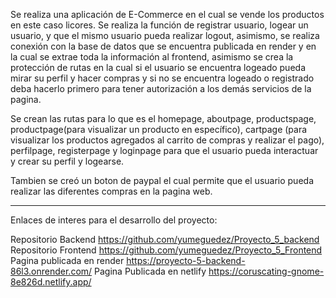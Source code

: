 Se realiza una aplicación de E-Commerce en el cual se vende los productos en este caso licores.
Se realiza la función de registrar usuario, logear un usuario, y que el mismo usuario pueda realizar logout, asimismo, se realiza conexión con la base de datos que se encuentra publicada en render y en la cual se extrae toda la información al frontend, asimismo se crea la protección de rutas en la cual si el usuario se encuentra logeado pueda mirar su perfil y hacer compras y si no se encuentra logeado o registrado deba hacerlo primero para tener autorización a los demás servicios de la pagina.

Se crean las rutas para lo que es el homepage, aboutpage, productspage, productpage(para visualizar un producto en específico), cartpage (para visualizar los productos agregados al carrito de compras y realizar el pago), perfilpage, registerpage y loginpage para que el usuario pueda interactuar y crear su perfil y logearse.

Tambien se creó un boton de paypal el cual permite que el usuario pueda realizar las diferentes compras en la pagina web.

---

Enlaces de interes para el desarrollo del proyecto:

Repositorio Backend https://github.com/yumeguedez/Proyecto_5_backend
Repositorio Frontend https://github.com/yumeguedez/Proyecto_5_Frontend
Pagina publicada en render https://proyecto-5-backend-86l3.onrender.com/
Pagina Publicada en netlify https://coruscating-gnome-8e826d.netlify.app/
